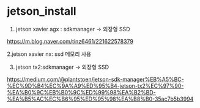 # jetson_install


1. jetson xavier agx : sdkmanager -> 외장형 SSD

 https://m.blog.naver.com/tinz6461/221622578379


2.jetson xavier nx: ssd 메모리 사용


3. jetson tx2:sdkmanager   -> 외장형 SSD

https://medium.com/@plantstoen/jetson-sdk-manager%EB%A5%BC-%EC%9D%B4%EC%9A%A9%ED%95%B4-jetson-tx2%EC%97%90-%EA%B0%9C%EB%B0%9C%ED%99%98%EA%B2%BD-%EA%B5%AC%EC%B6%95%ED%95%98%EA%B8%B0-35ac7b5b3994


